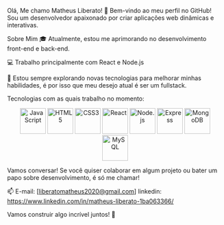 Olá, Me chamo Matheus Liberato! 👋
Bem-vindo ao meu perfil no GitHub! Sou um desenvolvedor apaixonado por criar aplicações web dinâmicas e interativas.

Sobre Mim
🎓 Atualmente, estou me aprimorando no desenvolvimento front-end e back-end.

💻 Trabalho principalmente com React e Node.js

🚀 Estou sempre explorando novas tecnologias para melhorar minhas habilidades, é por isso que meu desejo atual é ser um fullstack.

Tecnologias com as quais trabalho no momento:
<p align="center"> <img src="https://cdn.jsdelivr.net/gh/devicons/devicon/icons/javascript/javascript-original.svg" alt="JavaScript" width="60" height="60"/> <img src="https://cdn.jsdelivr.net/gh/devicons/devicon/icons/html5/html5-original-wordmark.svg" alt="HTML5" width="60" height="60"/> <img src="https://cdn.jsdelivr.net/gh/devicons/devicon/icons/css3/css3-original-wordmark.svg" alt="CSS3" width="60" height="60"/> <img src="https://cdn.jsdelivr.net/gh/devicons/devicon/icons/react/react-original-wordmark.svg" alt="React" width="60" height="60"/> <img src="https://cdn.jsdelivr.net/gh/devicons/devicon/icons/nodejs/nodejs-original-wordmark.svg" alt="Node.js" width="60" height="60"/> <img src="https://cdn.jsdelivr.net/gh/devicons/devicon/icons/express/express-original-wordmark.svg" alt="Express" width="60" height="60"/> <img src="https://cdn.jsdelivr.net/gh/devicons/devicon/icons/mongodb/mongodb-original-wordmark.svg" alt="MongoDB" width="60" height="60"/> <img src="https://cdn.jsdelivr.net/gh/devicons/devicon/icons/mysql/mysql-original-wordmark.svg" alt="MySQL" width="60" height="60"/> </p>
Vamos conversar!
Se você quiser colaborar em algum projeto ou bater um papo sobre desenvolvimento, é só me chamar!

📫 E-mail: [liberatomatheus2020@gmail.com]
linkedin: https://www.linkedin.com/in/matheus-liberato-1ba063366/

Vamos construir algo incrível juntos! 🚀

